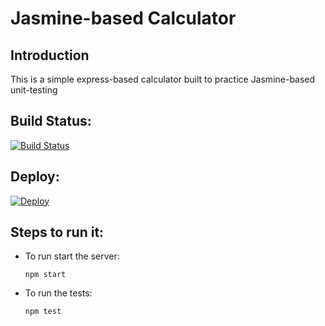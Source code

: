 # Jasmine-based Calculator

## Introduction
This is a simple express-based calculator built to practice Jasmine-based unit-testing

## Build Status:
[![Build Status](https://travis-ci.org/kaushikchaubal/jasmine-based-calculator.svg?branch=master)](https://travis-ci.org/kaushikchaubal/jasmine-based-calculator)

## Deploy:
[![Deploy](https://www.herokucdn.com/deploy/button.svg)](https://heroku.com/deploy?template=https://github.com/heroku/node-js-sample)

## Steps to run it:
* To run start the server:
    ```
    npm start
    ```
* To run the tests:
    ```
    npm test
    ```